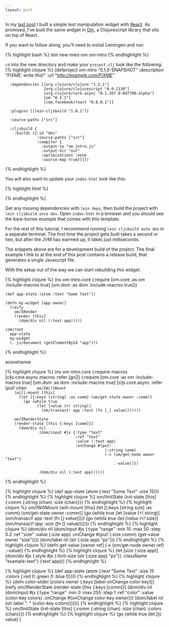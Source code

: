 ```yaml
---
layout: post
---
```


In my [last post](http://mcramm.com/2014/01/26/react-intro.html) I built a simple text manipulation widget with [React](http://facebook.github.io/react/).
As promised, I\'ve built the same widget in [Om](), a Clojurescript library that
sits on top of React.

If you want to follow along, you\'ll need to install Leiningen and run:

{% highlight bash %}
    lein new mies-om om-intro
{% endhighlight %}

`cd` into the new directory and make your `project.clj` look like the following:
{% highlight clojure %}
    (defproject om-intro "0.1.0-SNAPSHOT"
      :description "FIXME: write this!"
      :url "http://example.com/FIXME"
     
      :dependencies [[org.clojure/clojure "1.5.1"]
                     [org.clojure/clojurescript "0.0-2138"]
                     [org.clojure/core.async "0.1.267.0-0d7780-alpha"]
                     [om "0.3.1"]
                     [com.facebook/react "0.8.0.1"]]
     
      :plugins [[lein-cljsbuild "1.0.1"]]
     
      :source-paths ["src"]
     
      :cljsbuild {
        :builds [{:id "dev"
                  :source-paths ["src"]
                  :compiler {
                    :output-to "om_intro.js"
                    :output-dir "out"
                    :optimizations :none
                    :source-map true}}]})
{% endhighlight %}

You will also want to update your `index.html` look like this:

{% highlight html %}
    <html>
        <body>
            <div id="app"></div>
            <script src="http://fb.me/react-0.8.0.js"></script>
            <script src="out/goog/base.js" type="text/javascript"></script>
            <script src="om_intro.js" type="text/javascript"></script>
            <script type="text/javascript">goog.require("om_intro.core");</script>
        </body>
    </html>
{% endhighlight %}

Get any missing dependencies with `lein deps`, then build the project with `lein
cljsbuild once dev`. Open `index.html` in a browser and you should see the
bare-bones example that comes with this template.

For the rest of this tutorial, I recommend running `lein cljsbuild auto dev` in
a separate terminal. The first time the project gets built takes a second or
two, but after the JVM has warmed up, it takes just milliseconds.

The snippets above are for a development build of the project. The final example
I link to at the end of this post contains a release build, that generates a
single Javascript file.

With the setup out of the way we can start rebuilding this widget.

{% highlight clojure %}
    (ns om-intro.core
      (:require [om.core :as om :include-macros true]
                [om.dom :as dom :include-macros true]))

    (def app-state (atom :text "Some Text"))

    (defn my-widget [app owner]
      (reify
        om/IRender
        (render [this]
          (dom/div nil (:text app)))))

    (om/root
      app-state
      my-widget
      (. js/document (getElementById "app")))
{% endhighlight %}

aosnehanoe
<div class='highlight example' id="ex1"> </div>
{% highlight clojure %}
    (ns om-intro.core
      (:require-macros [cljs.core.async.macros :refer [go]])
      (:require [om.core :as om :include-macros true]
                [om.dom :as dom :include-macros true]
                [cljs.core.async :refer [put! chan <! sliding-buffer]]))
{% endhighlight %}
{% highlight clojure %}
    (defn my-widget [app owner]
      (reify
        om/IInitState
        (init-state [this]
          {:comm {:string (chan)}})

        om/IWillMount
        (will-mount [this]
          (let [{:keys [string] :as comm} (om/get-state owner :comm)]
            (go (while true
                  (let [value (<! string)]
                    (om/transact! app :text (fn [_] value)))))))

        om/IRenderState
        (render-state [this {:keys [comm]}]
          (dom/div nil
                   (dom/input #js {:type "text"
                                   :ref "text"
                                   :value (:text app)
                                   :onChange #(put!
                                                (:string comm)
                                                (-> (om/get-node owner "text")
                                                    .-value))})

                   (dom/div nil (:text app))))))
{% endhighlight %}
<div class='highlight example' id="ex2"> </div>

{% highlight clojure %}
    (def app-state (atom {:text "Some Text"
                          :size 15}))
{% endhighlight %}
{% highlight clojure %}
    om/IInitState
    (init-state [this]
      {:comm {:string (chan)
              :size (chan)}})
{% endhighlight %}
{% highlight clojure %}
    om/IWillMount
    (will-mount [this]
      (let [{:keys [string size] :as comm} (om/get-state owner :comm)]
        (go (while true
              (let [value (<! string)]
                (om/transact! app :text (fn [_] value)))))
        (go (while true
              (let [value (<! size)]
                (om/transact! app :size (fn [_] value)))))))
{% endhighlight %}
{% highlight clojure %}
    (dom/div nil
            (dom/input #js {:type "range"
                            :min 10
                            :max 50
                            :step 0.2
                            :ref "size"
                            :value (:size app)
                            :onChange #(put!
                                        (:size comm)
                                        (get-value owner "size"))})
            (dom/label nil (str (:size app) "px")))
{% endhighlight %}
{% highlight clojure %}
    (defn get-value [owner ref]
      (-> (om/get-node owner ref)
          .-value))
{% endhighlight %}
{% highlight clojure %}
    (let [size (:size app)]
     (dom/div #js {:style #js {:font-size (str (:size app) "px")}
                   :className "example-text"}
              (:text app)))
{% endhighlight %}
<div class='highlight example' id="ex3"> </div>
{% highlight clojure %}
    (def app-state (atom {:text "Some Text"
                          :size 15
                          :colors {:red 0
                                   :green 0
                                   :blue 0}}))
{% endhighlight %}
{% highlight clojure %}
    (defn color-slider [colors owner {:keys [label onChange color-key]}]
      (reify
        om/IRenderState
        (render-state [this {:keys [comm]}]
          (dom/div nil
                   (dom/input #js {:type "range"
                                   :min 0
                                   :max 255
                                   :step 1
                                   :ref "color"
                                   :value (color-key colors)
                                   :onChange #(onChange color-key owner)})
                   (dom/label nil (str label ": " (color-key colors)))))))
{% endhighlight %}
{% highlight clojure %}
    om/IInitState
    (init-state [this]
      {:comm {:string (chan)
              :size (chan)
              :colors (chan)}})
{% endhighlight %}
{% highlight clojure %}
    (go (while true
          (let [[c value] (<! colors)]
            (om/update! app assoc-in [:colors c] value))))))
{% endhighlight %}
{% highlight clojure %}
    (let [putfn (fn [k o]
                 (put! (:colors comm) [k (get-value o "color")]))]
        (apply dom/div nil
             (map (fn [[label color-key]]
                    (om/build color-slider
                              (:colors app)
                              {:opts {:label label
                                      :color-key color-key
                                      :onChange putfn}}))
                  [["Red" :red] ["Green" :green] ["Blue" :blue]])))
{% endhighlight %}
{% highlight clojure %}
    (let [size (:size app)
         {:keys [red green blue]} (:colors app)]
     (dom/div #js {:style #js {:font-size (str (:size app) "px")
                               :color (str "rgb(" red "," green "," blue ")")}}
              (:text app)))))))
{% endhighlight %}
<div class='highlight example' id="final"> </div>


<script src="/js/om-intro.js" type="text/javascript"></script>
